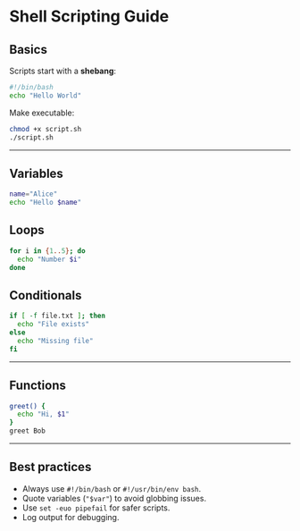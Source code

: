 # Shell Scripting Guide

## Basics
Scripts start with a **shebang**:
```bash
#!/bin/bash
echo "Hello World"
```

Make executable:
```bash
chmod +x script.sh
./script.sh
```

---

## Variables
```bash
name="Alice"
echo "Hello $name"
```

## Loops
```bash
for i in {1..5}; do
  echo "Number $i"
done
```

## Conditionals
```bash
if [ -f file.txt ]; then
  echo "File exists"
else
  echo "Missing file"
fi
```

---

## Functions
```bash
greet() {
  echo "Hi, $1"
}
greet Bob
```

---

## Best practices
- Always use `#!/bin/bash` or `#!/usr/bin/env bash`.
- Quote variables (`"$var"`) to avoid globbing issues.
- Use `set -euo pipefail` for safer scripts.
- Log output for debugging.

